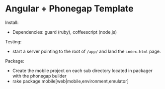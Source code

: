 Angular + Phonegap Template
==============

Install:

* Dependencies: guard (ruby), coffeescript (node.js)

Testing:

* start a server pointing to the root of `/app/` and land the `index.html` page.


Package:

 - Create the mobile project on each sub directory located in packager with the phonegap builder
 - rake package:mobile[web|mobile,environment,emulator]


